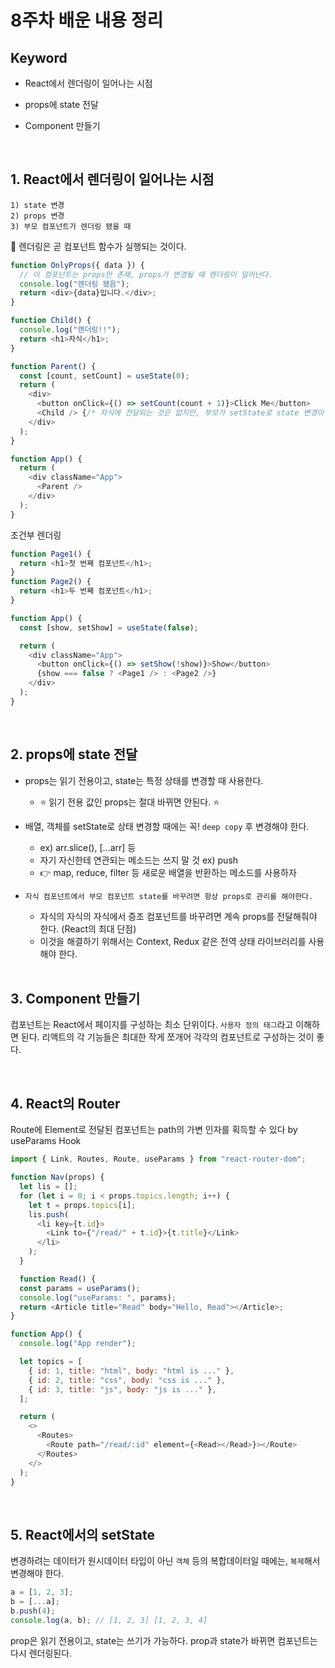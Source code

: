 # 8주차 배운 내용 정리

## Keyword

- React에서 렌더링이 일어나는 시점

- props에 state 전달

- Component 만들기

  <br />

## 1. React에서 렌더링이 일어나는 시점

```
1) state 변경
2) props 변경
3) 부모 컴포넌트가 렌더링 됐을 때
```

🎈 렌더링은 곧 컴포넌트 함수가 실행되는 것이다.

```js
function OnlyProps({ data }) {
  // 이 컴포넌트는 props만 존재, props가 변경될 때 렌더링이 일어난다.
  console.log("렌더링 됐음");
  return <div>{data}입니다.</div>;
}

function Child() {
  console.log("렌더링!!");
  return <h1>자식</h1>;
}

function Parent() {
  const [count, setCount] = useState(0);
  return (
    <div>
      <button onClick={() => setCount(count + 1)}>Click Me</button>
      <Child /> {/* 자식에 전달되는 것은 없지만, 부모가 setState로 state 변경이 일어나기 때문에 자식 컴포넌트 또한 자동 재렌더링 된다. */}
    </div>
  );
}

function App() {
  return (
    <div className="App">
      <Parent />
    </div>
  );
}
```

조건부 렌더링

```js
function Page1() {
  return <h1>첫 번째 컴포넌트</h1>;
}
function Page2() {
  return <h1>두 번째 컴포넌트</h1>;
}

function App() {
  const [show, setShow] = useState(false);

  return (
    <div className="App">
      <button onClick={() => setShow(!show)}>Show</button>
      {show === false ? <Page1 /> : <Page2 />}
    </div>
  );
}
```

  <br />

## 2. props에 state 전달

- props는 읽기 전용이고, state는 특정 상태를 변경할 때 사용한다.
  - ⭐ 읽기 전용 값인 props는 절대 바뀌면 안된다. ⭐
- 배열, 객체를 setState로 상태 변경할 때에는 꼭! `deep copy` 후 변경해야 한다.
  - ex) arr.slice(), [...arr] 등
  - 자기 자신한테 연관되는 메소드는 쓰지 말 것 ex) push
  - 👉 map, reduce, filter 등 새로운 배열을 반환하는 메소드를 사용하자
- `자식 컴포넌트에서 부모 컴포넌트 state를 바꾸려면 항상 props로 관리를 해야한다.`

  - 자식의 자식의 자식에서 증조 컴포넌트를 바꾸려면 계속 props를 전달해줘야 한다. (React의 최대 단점)
  - 이것을 해결하기 위해서는 Context, Redux 같은 전역 상태 라이브러리를 사용해야 한다.

  <br />

## 3. Component 만들기

컴포넌트는 React에서 페이지를 구성하는 최소 단위이다. `사용자 정의 태그`라고 이해하면 된다. 리액트의 각 기능들은 최대한 작게 쪼개어 각각의 컴포넌트로 구성하는 것이 좋다.

<br />

## 4. React의 Router

Route에 Element로 전달된 컴포넌트는 path의 가변 인자를 획득할 수 있다 by useParams Hook

```js
import { Link, Routes, Route, useParams } from "react-router-dom";

function Nav(props) {
  let lis = [];
  for (let i = 0; i < props.topics.length; i++) {
    let t = props.topics[i];
    lis.push(
      <li key={t.id}>
        <Link to={"/read/" + t.id}>{t.title}</Link>
      </li>
    );
  }

  function Read() {
  const params = useParams();
  console.log("useParams: ", params);
  return <Article title="Read" body="Hello, Read"></Article>;
}

function App() {
  console.log("App render");

  let topics = [
    { id: 1, title: "html", body: "html is ..." },
    { id: 2, title: "css", body: "css is ..." },
    { id: 3, title: "js", body: "js is ..." },
  ];

  return (
    <>
      <Routes>
        <Route path="/read/:id" element={<Read></Read>}></Route>
      </Routes>
    </>
  );
}

```

<br />

## 5. React에서의 setState

변경하려는 데이터가 원시데이터 타입이 아닌 `객체` 등의 복합데이터일 때에는, `복제`해서 변경해야 한다.

```js
a = [1, 2, 3];
b = [...a];
b.push(4);
console.log(a, b); // [1, 2, 3] [1, 2, 3, 4]
```

prop은 읽기 전용이고, state는 쓰기가 가능하다.
prop과 state가 바뀌면 컴포넌트는 다시 렌더링된다.
